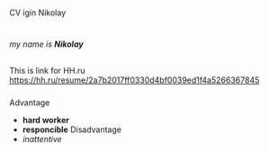 #
CV igin Nikolay
#
##
*my name is **Nikolay***
##
###
This is link for HH.ru https://hh.ru/resume/2a7b2017ff0330d4bf0039ed1f4a5266367845 
###
###
Advantage
* **hard worker**
* **responcible**
Disadvantage
* *inattentive*
###

